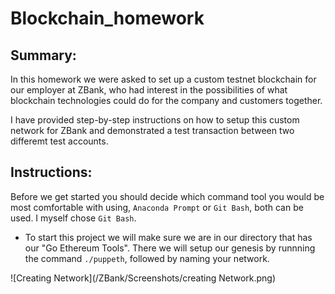 # Blockchain_homework

## Summary:

 In this homework we were asked to set up a custom testnet blockchain for our employer at ZBank, who had interest in the possibilities of what blockchain technologies could do for the company and customers together.

 I have provided step-by-step instructions on how to setup this custom network for ZBank and demonstrated a test transaction between two differemt test accounts.


 ## Instructions:

Before we get started you should decide which command tool you would be most comfortable with using, `Anaconda Prompt` or `Git Bash`, both can be used. I myself chose `Git Bash`.

* To start this project we will make sure we are in our directory that has our "Go Ethereum Tools". There we will setup our genesis by runnning the command `./puppeth`, followed by naming your network.

![Creating Network](/ZBank/Screenshots/creating Network.png)